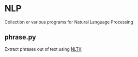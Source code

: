 # NLP
Collection or various programs for Natural Language Processing

## phrase.py
Extract phrases out of text using [NLTK](http://www.nltk.org/)
